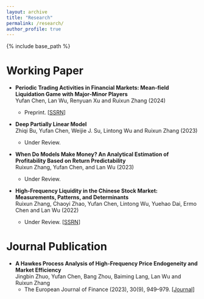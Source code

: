```yaml
---
layout: archive
title: "Research"
permalink: /research/
author_profile: true
---
```


{% include base_path %}

Working Paper
==========================
* **Periodic Trading Activities in Financial Markets: Mean-field Liquidation Game with Major-Minor Players** <br> Yufan Chen, Lan Wu, Renyuan Xu and Ruixun Zhang (2024)
  * Preprint. [[SSRN](https://papers.ssrn.com/sol3/papers.cfm?abstract_id=4929201)]

* **Deep Partially Linear Model** <br> Zhiqi Bu, Yufan Chen, Weijie J. Su, Lintong Wu and Ruixun Zhang (2023)
  * Under Review. 

* **When Do Models Make Money? An Analytical Estimation of Profitability Based on Return Predictability** <br> Ruixun Zhang, Yufan Chen, and Lan Wu (2023)
  * Under Review. 

* **High-Frequency Liquidity in the Chinese Stock Market: Measurements, Patterns, and Determinants** <br> Ruixun Zhang, Chaoyi Zhao, Yufan Chen, Lintong Wu, Yuehao Dai, Ermo Chen and Lan Wu (2022)
  * Under Review. [[SSRN](https://papers.ssrn.com/sol3/papers.cfm?abstract_id=4191675)] 


Journal Publication
==========================
* **A Hawkes Process Analysis of High-Frequency Price Endogeneity and Market Efficiency** <br> Jingbin Zhuo, Yufan Chen, Bang Zhou, Baiming Lang, Lan Wu and Ruixun Zhang
  * The European Journal of Finance (2023), 30(9), 949–979. [[Journal](https://doi.org/10.1080/1351847X.2023.2251531)]